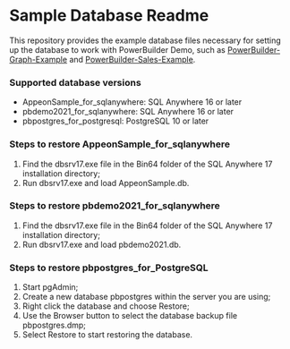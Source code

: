 # <b>Sample Database Readme</b>

This repository provides the example database files necessary for setting up the database to work with PowerBuilder Demo, such as [PowerBuilder-Graph-Example](https://github.com/Appeon/PowerBuilder-Graph-Example) and [PowerBuilder-Sales-Example](https://github.com/Appeon/PowerBuilder-Sales-Example). 

### Supported database versions 

- AppeonSample_for_sqlanywhere: SQL Anywhere 16 or later
- pbdemo2021_for_sqlanywhere: SQL Anywhere 16 or later
- pbpostgres_for_postgresql: PostgreSQL 10 or later

### Steps to restore AppeonSample_for_sqlanywhere

1. Find the dbsrv17.exe file in the Bin64 folder of the SQL Anywhere 17 installation directory;
2. Run dbsrv17.exe and load AppeonSample.db.

### Steps to restore pbdemo2021_for_sqlanywhere

1. Find the dbsrv17.exe file in the Bin64 folder of the SQL Anywhere 17 installation directory;
2. Run dbsrv17.exe and load pbdemo2021.db.

### Steps to restore pbpostgres_for_PostgreSQL

1. Start pgAdmin;
2. Create a new database pbpostgres within the server you are using; 
3. Right click the database and choose Restore; 
4. Use the Browser button to select the database backup file pbpostgres.dmp;
5. Select Restore to start restoring the database.
